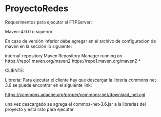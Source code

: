 # ProyectoRedes
Requerimentos para ejecutar el FTPServer:

Maven-4.0.0 o superior

En caso de versión inferior debe agregar en el archivo de configuracion de maven  en la sección  <mirrors> lo siguiente:

<mirror>
      <id>internal-repository</id>
      <name>Maven Repository Manager running on https://repo1.maven.org/maven2</name>
      <url>https://repo1.maven.org/maven2</url>
      <mirrorOf>*</mirrorOf>
</mirror>

CLIENTE:

Libreria: 
  Para ejecutar el cliente hay que descargar la libreria commons net 3.6 se puede encontrar en el siguiente link:

  https://commons.apache.org/proper/commons-net/download_net.cgi

  una vez descargado se agrega el commos-net-3.6.jar a la librerias del proyecto y está listo para ejecutar.
  


